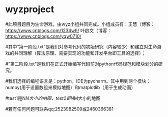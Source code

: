 # wyzproject
#此项目题目为生命游戏，由wyz小组共同完成。小组成员有：王慧（博客：https://www.cnblogs.com/1234wh/
叶啟文（博客：https://www.cnblogs.com/yqw0710/

#其中“第一阶段.txt"是我们对参考代码的初始研究（内容较少）和建立对生命游戏的共同理解（算法原理、需要实现的功能和开发平台即工具的选择）；

#”第二阶段.txt"是我们在正式开始编写代码前对python代码规范和模块划分的研究。

#我们选择的编程语言是：python，IDE为pycharm。其中用到两个模块：numpy(用于设置数组来模拟地图）和matplotlib（用于生成动画）

#test1是N*N大小的地图，test2是N*M大小的地图

#若有任何问题可联系qq:2523982509或2460366381
